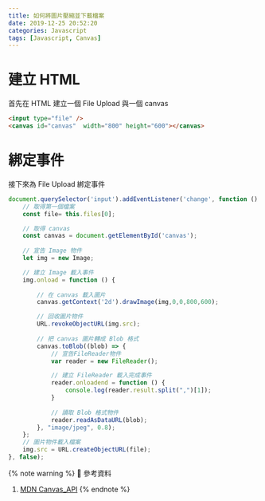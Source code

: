 ```yaml
---
title: 如何將圖片壓縮並下載檔案
date: 2019-12-25 20:52:20
categories: Javascript
tags: [Javascript, Canvas]
---
```


# 建立 HTML
首先在 HTML 建立一個 File Upload 與一個 canvas

```html
<input type="file" />
<canvas id="canvas"  width="800" height="600"></canvas>
```

<!--more-->

# 綁定事件
接下來為 File Upload 綁定事件

```javascript
document.querySelector('input').addEventListener('change', function () {
    // 取得第一個檔案
    const file= this.files[0];

    // 取得 canvas
    const canvas = document.getElementById('canvas');   
    
    // 宣告 Image 物件
    let img = new Image; 

    // 建立 Image 載入事件
    img.onload = function () {
        
        // 在 canvas 載入圖片 
        canvas.getContext('2d').drawImage(img,0,0,800,600); 

        // 回收圖片物件
        URL.revokeObjectURL(img.src);   
        
        // 把 canvas 圖片轉成 Blob 格式
        canvas.toBlob((blob) => {
            // 宣告FileReader物件
            var reader = new FileReader();

            // 建立 FileReader 載入完成事件
            reader.onloadend = function () {
                console.log(reader.result.split(",")[1]);
            }
            
            // 讀取 Blob 格式物件
            reader.readAsDataURL(blob);
        }, "image/jpeg", 0.8);
    };
    // 圖片物件載入檔案
    img.src = URL.createObjectURL(file);
}, false);
```

{% note warning %}
📜 參考資料
1. [MDN Canvas_API](https://developer.mozilla.org/en-US/docs/Web/API/Canvas_API)
{% endnote %}